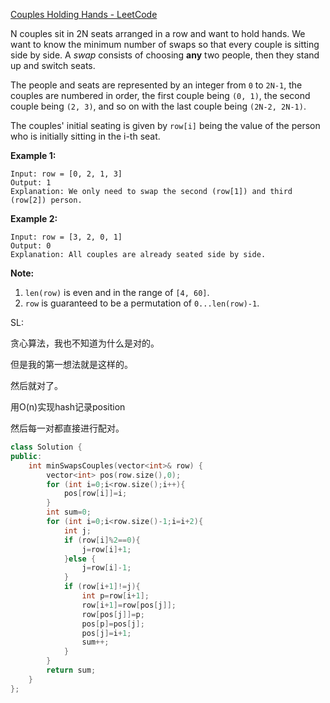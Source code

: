 [Couples Holding Hands - LeetCode](https://leetcode.com/problems/couples-holding-hands/)

N couples sit in 2N seats arranged in a row and want to hold hands. We want to know the minimum number of swaps so that every couple is sitting side by side. A *swap* consists of choosing **any** two people, then they stand up and switch seats.

The people and seats are represented by an integer from `0` to `2N-1`, the couples are numbered in order, the first couple being `(0, 1)`, the second couple being `(2, 3)`, and so on with the last couple being `(2N-2, 2N-1)`.

The couples' initial seating is given by `row[i]` being the value of the person who is initially sitting in the i-th seat.

**Example 1:**

```
Input: row = [0, 2, 1, 3]
Output: 1
Explanation: We only need to swap the second (row[1]) and third (row[2]) person.
```



**Example 2:**

```
Input: row = [3, 2, 0, 1]
Output: 0
Explanation: All couples are already seated side by side.
```



**Note:**

1. `len(row)` is even and in the range of `[4, 60]`.
2. `row` is guaranteed to be a permutation of `0...len(row)-1`.

SL:

贪心算法，我也不知道为什么是对的。

但是我的第一想法就是这样的。

然后就对了。

用O(n)实现hash记录position

然后每一对都直接进行配对。

```c++
class Solution {
public:
    int minSwapsCouples(vector<int>& row) {
        vector<int> pos(row.size(),0);
        for (int i=0;i<row.size();i++){
            pos[row[i]]=i;
        }
        int sum=0;
        for (int i=0;i<row.size()-1;i=i+2){
            int j;
            if (row[i]%2==0){
                j=row[i]+1;
            }else {
                j=row[i]-1;
            }
            if (row[i+1]!=j){
                int p=row[i+1];
                row[i+1]=row[pos[j]];
                row[pos[j]]=p;
                pos[p]=pos[j];
                pos[j]=i+1;
                sum++;
            }
        }
        return sum;
    }
};
```

